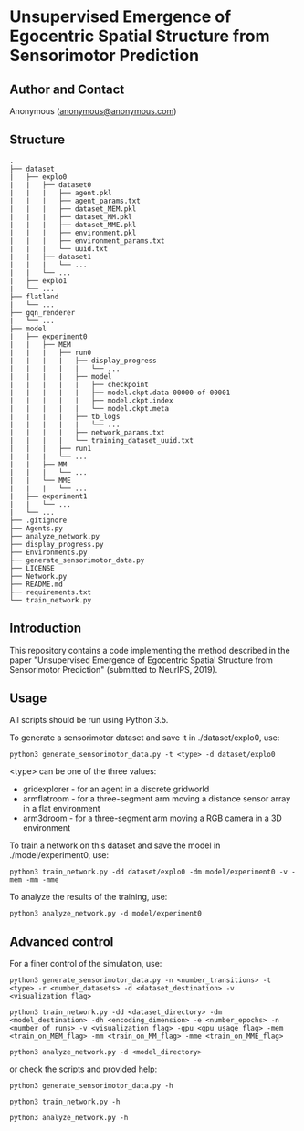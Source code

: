 # Unsupervised Emergence of Egocentric Spatial Structure from Sensorimotor Prediction

## Author and Contact
Anonymous (anonymous@anonymous.com)

## Structure
```
.
├── dataset
|   ├── explo0
|   |   ├── dataset0
|   |   |   ├── agent.pkl
|   |   |   ├── agent_params.txt
|   |   |   ├── dataset_MEM.pkl
|   |   |   ├── dataset_MM.pkl
|   |   |   ├── dataset_MME.pkl
|   |   |   ├── environment.pkl
|   |   |   ├── environment_params.txt
|   |   |   └── uuid.txt
|   |   ├── dataset1
|   |   |   └── ...
|   |   └── ...
|   ├── explo1
|   └── ...
├── flatland
|   └── ...
├── gqn_renderer
|   └── ...
├── model
|   ├── experiment0
|   |   ├── MEM
|   |   |   ├── run0
|   |   |   |   ├── display_progress
|   |   |   |   |   └── ...
|   |   |   |   ├── model
|   |   |   |   |   ├── checkpoint
|   |   |   |   |   ├── model.ckpt.data-00000-of-00001
|   |   |   |   |   ├── model.ckpt.index
|   |   |   |   |   └── model.ckpt.meta
|   |   |   |   ├── tb_logs
|   |   |   |   |   └── ...
|   |   |   |   ├── network_params.txt
|   |   |   |   └── training_dataset_uuid.txt
|   |   |   ├── run1
|   |   |   └── ...
|   |   ├── MM
|   |   |   └── ...
|   |   └── MME
|   |   |   └── ...
|   ├── experiment1
|   |   └── ...
|   └── ...
├── .gitignore
├── Agents.py
├── analyze_network.py
├── display_progress.py
├── Environments.py
├── generate_sensorimotor_data.py
├── LICENSE
├── Network.py
├── README.md
├── requirements.txt
└── train_network.py
```


## Introduction

This repository contains a code implementing the method described in the paper
"Unsupervised Emergence of Egocentric Spatial Structure from Sensorimotor
Prediction" (submitted to NeurIPS, 2019).


## Usage

All scripts should be run using Python 3.5.


To generate a sensorimotor dataset and save it in ./dataset/explo0, use:
```
python3 generate_sensorimotor_data.py -t <type> -d dataset/explo0
```
\<type\> can be one of the three values:

* gridexplorer - for an agent in a discrete gridworld
* armflatroom - for a three-segment arm moving a distance sensor array in a flat environment 
* arm3droom - for a three-segment arm moving a RGB camera in a 3D environment


To train a network on this dataset and save the model in ./model/experiment0, use:
```
python3 train_network.py -dd dataset/explo0 -dm model/experiment0 -v -mem -mm -mme
```

To analyze the results of the training, use:
```
python3 analyze_network.py -d model/experiment0
```


## Advanced control

For a finer control of the simulation, use:
```
python3 generate_sensorimotor_data.py -n <number_transitions> -t <type> -r <number_datasets> -d <dataset_destination> -v <visualization_flag>

python3 train_network.py -dd <dataset_directory> -dm <model_destination> -dh <encoding_dimension> -e <number_epochs> -n <number_of_runs> -v <visualization_flag> -gpu <gpu_usage_flag> -mem <train_on_MEM_flag> -mm <train_on_MM_flag> -mme <train_on_MME_flag>

python3 analyze_network.py -d <model_directory>
```
or check the scripts and provided help:
```
python3 generate_sensorimotor_data.py -h

python3 train_network.py -h

python3 analyze_network.py -h
```